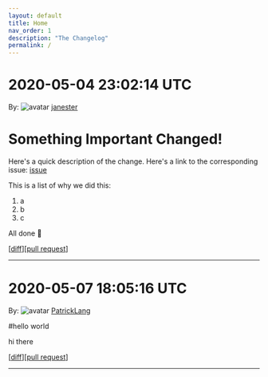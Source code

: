 ```yaml
---
layout: default
title: Home
nav_order: 1
description: "The Changelog"
permalink: /
---
```


# 2020-05-04 23:02:14 UTC

By: ![avatar](https://avatars1.githubusercontent.com/u/3330181?v=4&s=50) [janester](https://github.com/janester)

# Something Important Changed!

Here's a quick description of the change. Here's a link to the corresponding issue: [issue]()

This is a list of why we did this:

1. a
1. b
1. c

All done 🎉

[[diff](https://github.com/githubsatelliteworkshops/webhooks-with-rest/pull/9.diff)][[pull request](https://github.com/githubsatelliteworkshops/webhooks-with-rest/pull/9)]
* * *

# 2020-05-07 18:05:16 UTC

By: ![avatar](https://avatars1.githubusercontent.com/u/11345431?v=4&s=50) [PatrickLang](https://github.com/PatrickLang)

#hello world

hi there

[[diff](https://github.com/PatrickLang/webhooks-with-rest/pull/1.diff)][[pull request](https://github.com/PatrickLang/webhooks-with-rest/pull/1)]
* * *
